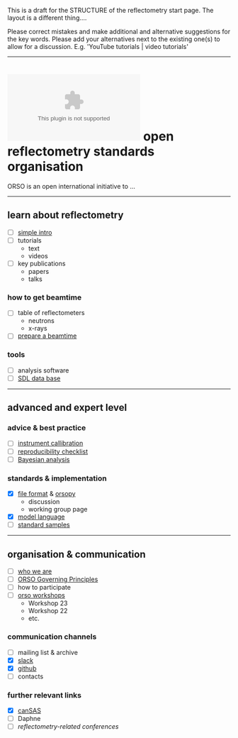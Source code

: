 This is a draft for the STRUCTURE of the reflectometry start page. The layout is a different thing....

Please correct mistakes and make additional and alternative suggestions for the key words. Please add your alternatives next to the existing one(s) to allow for a discussion. E.g. 'YouTube tutorials | video tutorials'

---

# ![](orso_logo.eps) open reflectometry standards organisation

ORSO is an open international initiative to ...

---

## learn about reflectometry

- [ ] [simple intro](https://github.com/reflectivity/reflectivity.github.io/blob/master/learn_about_reflectometry/simple_intro.md)
- [ ] tutorials
  - text
  - videos
- [ ] key publications
  - papers
  - talks

### how to get beamtime

- [ ] table of reflectometers
  - neutrons
  - x-rays
- [ ] [prepare a beamtime](https://www.reflectometry.org/prepare-for-beamtime/)

### tools

- [ ] analysis software
- [ ] [SDL data base](https://slddb.esss.dk/slddb/)

---

## advanced and expert level

### advice \& best practice

- [ ] [instrument callibration](https://www.reflectometry.org/projects/calibrations)
- [ ] [reproducibility checklist](https://www.reflectometry.org/projects/checklist)
- [ ] [Bayesian analysis](https://arxiv.org/abs/2207.10406)

### standards \& implementation

- [X] [file format](https://www.reflectometry.org/advanced_and_expert_level/file_format/file_format_specs)
  \& [orsopy](https://orsopy.readthedocs.io/en/latest)
  - discussion
  - working group page
- [X] [model language](https://www.reflectometry.org/advanced_and_expert_level/file_format/simple_model)
- [ ] [standard samples](https://www.reflectometry.org/projects/standard_samples)

---

## organisation \& communication

- [ ] [who we are](https://www.reflectometry.org/what_is_orso)
- [ ] [ORSO Governing Principles](https://www.reflectometry.org/what_is_orso/ORSO_constitution)
- [ ] how to participate
- [ ] [orso workshops](https://www.reflectometry.org/workshops)
  - Workshop 23
  - Workshop 22
  - etc.


### communication channels

- [ ] mailing list \& archive
- [X] [slack](https://orso-co.slack.com)
- [X] [github](https://github.com/reflectivity)
- [ ] contacts
  
### further relevant links

- [X] [canSAS](cansas.org)
- [ ] Daphne
- [ ] *reflectometry-related conferences*
